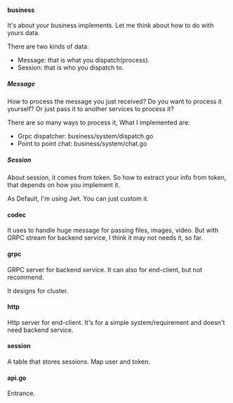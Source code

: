 #### business

It's about your business implements. Let me think about how to do with yours data.

There are two kinds of data: 

* Message: that is what you dispatch(process).
* Session: that is who you dispatch to.

##### Message

How to process the message you just received? Do you want to process it yourself? Or just pass it to another services to process it? 

There are so many ways to process it, What I implemented are:

* Grpc dispatcher: business/system/dispatch.go
* Point to point chat: business/system/chat.go

##### Session

About session, it comes from token. So how to extract your info from token, that depends on how you implement it. 

As Default, I'm using Jwt. You can just custom it.

#### codec

It uses to handle huge message for passing files, images, video. But with GRPC stream for backend service, I think it may not needs it, so far.

#### grpc

GRPC server for backend service. It can also for end-client, but not recommend.

It designs for cluster.

#### http

Http server for end-client. It's for a simple system/requirement and doesn't need backend service.

#### session

A table that stores sessions. Map user and token.

#### api.go

Entrance.